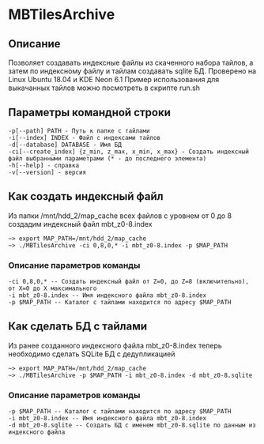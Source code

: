 # MBTilesArchive
## Описание
Позволяет создавать индексные файлы из скаченного набора тайлов, а затем по индексному файлу и тайлам создавать sqlite БД.
Проверено на Linux Ubuntu 18.04 и KDE Neon 6.1
Пример использования для выкачанных тайлов можно посмотреть в скрипте run.sh

## Параметры командной строки
    -p[--path] PATH - Путь к папке с тайлами
    -i[--index] INDEX - Файл с индексами тайлов
    -d[--database] DATABASE - Имя БД
    -ci[--create_index] {z_min, z_max, x_min, x_max} - Создать индексный файл выбранными параметрами (* - до последнего элемента)
    -h[--help] - справка
    -v[--version] - версия

## Как создать индексный файл
Из папки /mnt/hdd_2/map_cache всех файлов с уровнем от 0 до 8 создадим индексный файл mbt_z0-8.index

    ~> export MAP_PATH=/mnt/hdd_2/map_cache
    ~> ./MBTilesArchive -ci 0,8,0,* -i mbt_z0-8.index -p $MAP_PATH

### Описание параметров команды
    -ci 0,8,0,* -- Создать индексный файл от Z=0, до Z=8 (включительно), от X=0 до X максимального
    -i mbt_z0-8.index -- Имя индексного файла mbt_z0-8.index
    -p $MAP_PATH -- Каталог с тайлами находится по адресу $MAP_PATH

## Как сделать БД с тайлами
Из ранее созданного индексного файла mbt_z0-8.index теперь необходимо сделать SQLite БД с
дедупликацией

    ~> export MAP_PATH=/mnt/hdd_2/map_cache
    ~> ./MBTilesArchive -p $MAP_PATH -i mbt_z0-8.index -d mbt_z0-8.sqlite

### Описание параметров команды
    -p $MAP_PATH -- Каталог с тайлами находится по адресу $MAP_PATH
    -i mbt_z0-8.index -- Имя индексного файла mbt_z0-8.index
    -d mbt_z0-8.sqlite -- Создать БД с именем mbt_z0-8.sqlite по данным из индексного файла
